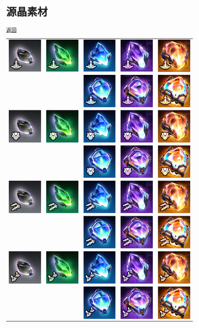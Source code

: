 # 源晶素材

[返回](../)

|                                |                                |                                |                                |                                |
| ------------------------------ | ------------------------------ | ------------------------------ | ------------------------------ | ------------------------------ |
| ![](./sourceCrystal-1-1-1.jpg) | ![](./sourceCrystal-1-2-1.jpg) | ![](./sourceCrystal-1-3-1.jpg) | ![](./sourceCrystal-1-4-1.jpg) | ![](./sourceCrystal-1-5-1.jpg) |
|                                |                                | ![](./sourceCrystal-1-3-2.jpg) | ![](./sourceCrystal-1-4-2.jpg) | ![](./sourceCrystal-1-5-2.jpg) |
| ![](./sourceCrystal-2-1-1.jpg) | ![](./sourceCrystal-2-2-1.jpg) | ![](./sourceCrystal-2-3-1.jpg) | ![](./sourceCrystal-2-4-1.jpg) | ![](./sourceCrystal-2-5-1.jpg) |
|                                |                                | ![](./sourceCrystal-2-3-2.jpg) | ![](./sourceCrystal-2-4-2.jpg) | ![](./sourceCrystal-2-5-2.jpg) |
| ![](./sourceCrystal-3-1-1.jpg) | ![](./sourceCrystal-3-2-1.jpg) | ![](./sourceCrystal-3-3-1.jpg) | ![](./sourceCrystal-3-4-1.jpg) | ![](./sourceCrystal-3-5-1.jpg) |
|                                |                                | ![](./sourceCrystal-3-3-2.jpg) | ![](./sourceCrystal-3-4-2.jpg) | ![](./sourceCrystal-3-5-2.jpg) |
| ![](./sourceCrystal-4-1-1.jpg) | ![](./sourceCrystal-4-2-1.jpg) | ![](./sourceCrystal-4-3-1.jpg) | ![](./sourceCrystal-4-4-1.jpg) | ![](./sourceCrystal-4-5-1.jpg) |
|                                |                                | ![](./sourceCrystal-4-3-2.jpg) | ![](./sourceCrystal-4-4-2.jpg) | ![](./sourceCrystal-4-5-2.jpg) |

